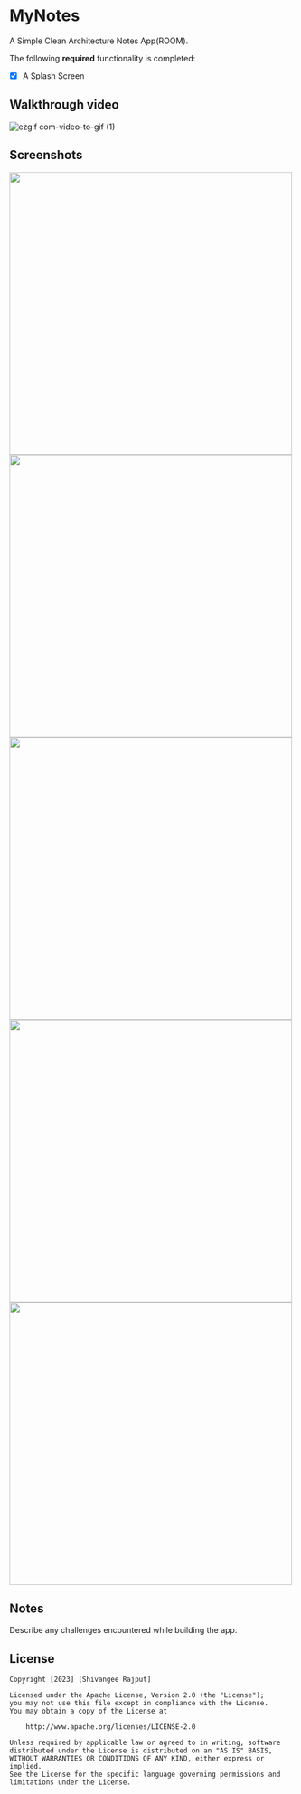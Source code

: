 # MyNotes
A Simple Clean Architecture Notes App(ROOM).

The following **required** functionality is completed:

* [x] A Splash Screen

## Walkthrough video
![ezgif com-video-to-gif (1)](https://user-images.githubusercontent.com/100294737/226103980-3524dd95-18a0-4263-a8d7-a64c8ea38dca.gif)
## Screenshots
<p>

<img src="https://user-images.githubusercontent.com/100294737/225012756-e6998f02-fbd1-463a-8bc6-5f43b0bf638b.jpg" height="500">
<img src="https://user-images.githubusercontent.com/100294737/226104093-6e181c03-833a-4337-8d19-2105a7a96fbb.jpg" height="500">
<img src="https://user-images.githubusercontent.com/100294737/226104075-6008bd61-6a0b-4cd2-800f-3eded5ff61d1.jpg" height="500">
<img src="https://user-images.githubusercontent.com/100294737/226104082-96179886-a517-43a5-93c3-1995dc4c7733.jpg" height="500">
<img src="https://user-images.githubusercontent.com/100294737/226104087-9fa2751c-e118-4310-848b-a88185d4db75.jpg" height="500">



## Notes

Describe any challenges encountered while building the app.

## License

    Copyright [2023] [Shivangee Rajput]

    Licensed under the Apache License, Version 2.0 (the "License");
    you may not use this file except in compliance with the License.
    You may obtain a copy of the License at

        http://www.apache.org/licenses/LICENSE-2.0

    Unless required by applicable law or agreed to in writing, software
    distributed under the License is distributed on an "AS IS" BASIS,
    WITHOUT WARRANTIES OR CONDITIONS OF ANY KIND, either express or implied.
    See the License for the specific language governing permissions and
    limitations under the License.

